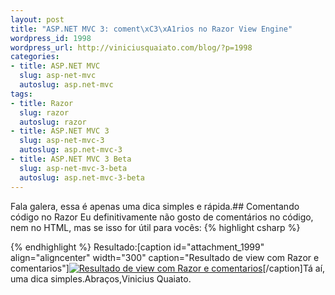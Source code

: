 ```yaml
--- 
layout: post
title: "ASP.NET MVC 3: coment\xC3\xA1rios no Razor View Engine"
wordpress_id: 1998
wordpress_url: http://viniciusquaiato.com/blog/?p=1998
categories: 
- title: ASP.NET MVC
  slug: asp-net-mvc
  autoslug: asp.net-mvc
tags: 
- title: Razor
  slug: razor
  autoslug: razor
- title: ASP.NET MVC 3
  slug: asp-net-mvc-3
  autoslug: asp.net-mvc-3
- title: ASP.NET MVC 3 Beta
  slug: asp-net-mvc-3-beta
  autoslug: asp.net-mvc-3-beta
---
```

Fala galera, essa é apenas uma dica simples e rápida.## Comentando código no Razor
Eu definitivamente não gosto de comentários no código, nem no HTML, mas se isso for útil para vocês:
{% highlight csharp %}

{% endhighlight %}
Resultado:[caption id="attachment_1999" align="aligncenter" width="300" caption="Resultado de view com Razor e comentarios"][![Resultado de view com Razor e comentarios](http://viniciusquaiato.com/blog/wp-content/uploads/2010/10/Resultado-de-view-com-Razor-e-comentarios-300x173.png "Resultado de view com Razor e comentarios")](http://viniciusquaiato.com/blog/wp-content/uploads/2010/10/Resultado-de-view-com-Razor-e-comentarios.png)[/caption]Tá aí, uma dica simples.Abraços,Vinicius Quaiato.
